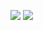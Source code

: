 [![](https://gitlab.com/pl.rachuna-net/cicd/components/sast/-/badges/release.svg)](https://gitlab.com/pl.rachuna-net/cicd/components/sast/-/releases)
[![](https://gitlab.com/pl.rachuna-net/cicd/components/sast/badges/main/pipeline.svg)](https://gitlab.com/pl.rachuna-net/cicd/components/sast/-/commits/main)

